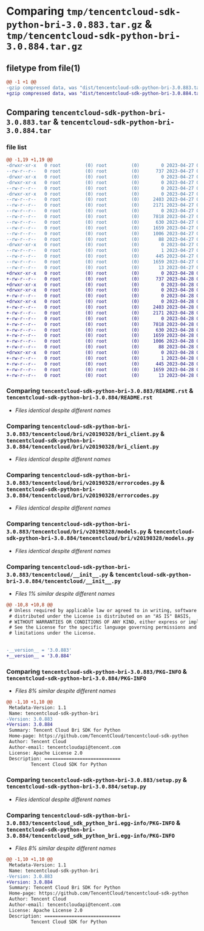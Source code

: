 # Comparing `tmp/tencentcloud-sdk-python-bri-3.0.883.tar.gz` & `tmp/tencentcloud-sdk-python-bri-3.0.884.tar.gz`

## filetype from file(1)

```diff
@@ -1 +1 @@
-gzip compressed data, was "dist/tencentcloud-sdk-python-bri-3.0.883.tar", last modified: Thu Apr 27 00:18:55 2023, max compression
+gzip compressed data, was "dist/tencentcloud-sdk-python-bri-3.0.884.tar", last modified: Fri Apr 28 02:06:24 2023, max compression
```

## Comparing `tencentcloud-sdk-python-bri-3.0.883.tar` & `tencentcloud-sdk-python-bri-3.0.884.tar`

### file list

```diff
@@ -1,19 +1,19 @@
-drwxr-xr-x   0 root         (0) root         (0)        0 2023-04-27 00:18:55.000000 tencentcloud-sdk-python-bri-3.0.883/
--rw-r--r--   0 root         (0) root         (0)      737 2023-04-27 00:18:54.000000 tencentcloud-sdk-python-bri-3.0.883/README.rst
-drwxr-xr-x   0 root         (0) root         (0)        0 2023-04-27 00:18:55.000000 tencentcloud-sdk-python-bri-3.0.883/tencentcloud/
-drwxr-xr-x   0 root         (0) root         (0)        0 2023-04-27 00:18:55.000000 tencentcloud-sdk-python-bri-3.0.883/tencentcloud/bri/
--rw-r--r--   0 root         (0) root         (0)        0 2023-04-27 00:18:54.000000 tencentcloud-sdk-python-bri-3.0.883/tencentcloud/bri/__init__.py
-drwxr-xr-x   0 root         (0) root         (0)        0 2023-04-27 00:18:55.000000 tencentcloud-sdk-python-bri-3.0.883/tencentcloud/bri/v20190328/
--rw-r--r--   0 root         (0) root         (0)     2403 2023-04-27 00:18:54.000000 tencentcloud-sdk-python-bri-3.0.883/tencentcloud/bri/v20190328/bri_client.py
--rw-r--r--   0 root         (0) root         (0)     2171 2023-04-27 00:18:54.000000 tencentcloud-sdk-python-bri-3.0.883/tencentcloud/bri/v20190328/errorcodes.py
--rw-r--r--   0 root         (0) root         (0)        0 2023-04-27 00:18:54.000000 tencentcloud-sdk-python-bri-3.0.883/tencentcloud/bri/v20190328/__init__.py
--rw-r--r--   0 root         (0) root         (0)     7818 2023-04-27 00:18:54.000000 tencentcloud-sdk-python-bri-3.0.883/tencentcloud/bri/v20190328/models.py
--rw-r--r--   0 root         (0) root         (0)      630 2023-04-27 00:18:54.000000 tencentcloud-sdk-python-bri-3.0.883/tencentcloud/__init__.py
--rw-r--r--   0 root         (0) root         (0)     1659 2023-04-27 00:18:55.000000 tencentcloud-sdk-python-bri-3.0.883/PKG-INFO
--rw-r--r--   0 root         (0) root         (0)     1006 2023-04-27 00:18:54.000000 tencentcloud-sdk-python-bri-3.0.883/setup.py
--rw-r--r--   0 root         (0) root         (0)       88 2023-04-27 00:18:55.000000 tencentcloud-sdk-python-bri-3.0.883/setup.cfg
-drwxr-xr-x   0 root         (0) root         (0)        0 2023-04-27 00:18:55.000000 tencentcloud-sdk-python-bri-3.0.883/tencentcloud_sdk_python_bri.egg-info/
--rw-r--r--   0 root         (0) root         (0)        1 2023-04-27 00:18:55.000000 tencentcloud-sdk-python-bri-3.0.883/tencentcloud_sdk_python_bri.egg-info/dependency_links.txt
--rw-r--r--   0 root         (0) root         (0)      445 2023-04-27 00:18:55.000000 tencentcloud-sdk-python-bri-3.0.883/tencentcloud_sdk_python_bri.egg-info/SOURCES.txt
--rw-r--r--   0 root         (0) root         (0)     1659 2023-04-27 00:18:55.000000 tencentcloud-sdk-python-bri-3.0.883/tencentcloud_sdk_python_bri.egg-info/PKG-INFO
--rw-r--r--   0 root         (0) root         (0)       13 2023-04-27 00:18:55.000000 tencentcloud-sdk-python-bri-3.0.883/tencentcloud_sdk_python_bri.egg-info/top_level.txt
+drwxr-xr-x   0 root         (0) root         (0)        0 2023-04-28 02:06:24.000000 tencentcloud-sdk-python-bri-3.0.884/
+-rw-r--r--   0 root         (0) root         (0)      737 2023-04-28 02:06:24.000000 tencentcloud-sdk-python-bri-3.0.884/README.rst
+drwxr-xr-x   0 root         (0) root         (0)        0 2023-04-28 02:06:24.000000 tencentcloud-sdk-python-bri-3.0.884/tencentcloud/
+drwxr-xr-x   0 root         (0) root         (0)        0 2023-04-28 02:06:24.000000 tencentcloud-sdk-python-bri-3.0.884/tencentcloud/bri/
+-rw-r--r--   0 root         (0) root         (0)        0 2023-04-28 02:06:24.000000 tencentcloud-sdk-python-bri-3.0.884/tencentcloud/bri/__init__.py
+drwxr-xr-x   0 root         (0) root         (0)        0 2023-04-28 02:06:24.000000 tencentcloud-sdk-python-bri-3.0.884/tencentcloud/bri/v20190328/
+-rw-r--r--   0 root         (0) root         (0)     2403 2023-04-28 02:06:24.000000 tencentcloud-sdk-python-bri-3.0.884/tencentcloud/bri/v20190328/bri_client.py
+-rw-r--r--   0 root         (0) root         (0)     2171 2023-04-28 02:06:24.000000 tencentcloud-sdk-python-bri-3.0.884/tencentcloud/bri/v20190328/errorcodes.py
+-rw-r--r--   0 root         (0) root         (0)        0 2023-04-28 02:06:24.000000 tencentcloud-sdk-python-bri-3.0.884/tencentcloud/bri/v20190328/__init__.py
+-rw-r--r--   0 root         (0) root         (0)     7818 2023-04-28 02:06:24.000000 tencentcloud-sdk-python-bri-3.0.884/tencentcloud/bri/v20190328/models.py
+-rw-r--r--   0 root         (0) root         (0)      630 2023-04-28 02:06:24.000000 tencentcloud-sdk-python-bri-3.0.884/tencentcloud/__init__.py
+-rw-r--r--   0 root         (0) root         (0)     1659 2023-04-28 02:06:24.000000 tencentcloud-sdk-python-bri-3.0.884/PKG-INFO
+-rw-r--r--   0 root         (0) root         (0)     1006 2023-04-28 02:06:24.000000 tencentcloud-sdk-python-bri-3.0.884/setup.py
+-rw-r--r--   0 root         (0) root         (0)       88 2023-04-28 02:06:24.000000 tencentcloud-sdk-python-bri-3.0.884/setup.cfg
+drwxr-xr-x   0 root         (0) root         (0)        0 2023-04-28 02:06:24.000000 tencentcloud-sdk-python-bri-3.0.884/tencentcloud_sdk_python_bri.egg-info/
+-rw-r--r--   0 root         (0) root         (0)        1 2023-04-28 02:06:24.000000 tencentcloud-sdk-python-bri-3.0.884/tencentcloud_sdk_python_bri.egg-info/dependency_links.txt
+-rw-r--r--   0 root         (0) root         (0)      445 2023-04-28 02:06:24.000000 tencentcloud-sdk-python-bri-3.0.884/tencentcloud_sdk_python_bri.egg-info/SOURCES.txt
+-rw-r--r--   0 root         (0) root         (0)     1659 2023-04-28 02:06:24.000000 tencentcloud-sdk-python-bri-3.0.884/tencentcloud_sdk_python_bri.egg-info/PKG-INFO
+-rw-r--r--   0 root         (0) root         (0)       13 2023-04-28 02:06:24.000000 tencentcloud-sdk-python-bri-3.0.884/tencentcloud_sdk_python_bri.egg-info/top_level.txt
```

### Comparing `tencentcloud-sdk-python-bri-3.0.883/README.rst` & `tencentcloud-sdk-python-bri-3.0.884/README.rst`

 * *Files identical despite different names*

### Comparing `tencentcloud-sdk-python-bri-3.0.883/tencentcloud/bri/v20190328/bri_client.py` & `tencentcloud-sdk-python-bri-3.0.884/tencentcloud/bri/v20190328/bri_client.py`

 * *Files identical despite different names*

### Comparing `tencentcloud-sdk-python-bri-3.0.883/tencentcloud/bri/v20190328/errorcodes.py` & `tencentcloud-sdk-python-bri-3.0.884/tencentcloud/bri/v20190328/errorcodes.py`

 * *Files identical despite different names*

### Comparing `tencentcloud-sdk-python-bri-3.0.883/tencentcloud/bri/v20190328/models.py` & `tencentcloud-sdk-python-bri-3.0.884/tencentcloud/bri/v20190328/models.py`

 * *Files identical despite different names*

### Comparing `tencentcloud-sdk-python-bri-3.0.883/tencentcloud/__init__.py` & `tencentcloud-sdk-python-bri-3.0.884/tencentcloud/__init__.py`

 * *Files 1% similar despite different names*

```diff
@@ -10,8 +10,8 @@
 # Unless required by applicable law or agreed to in writing, software
 # distributed under the License is distributed on an "AS IS" BASIS,
 # WITHOUT WARRANTIES OR CONDITIONS OF ANY KIND, either express or implied.
 # See the License for the specific language governing permissions and
 # limitations under the License.
 
 
-__version__ = '3.0.883'
+__version__ = '3.0.884'
```

### Comparing `tencentcloud-sdk-python-bri-3.0.883/PKG-INFO` & `tencentcloud-sdk-python-bri-3.0.884/PKG-INFO`

 * *Files 8% similar despite different names*

```diff
@@ -1,10 +1,10 @@
 Metadata-Version: 1.1
 Name: tencentcloud-sdk-python-bri
-Version: 3.0.883
+Version: 3.0.884
 Summary: Tencent Cloud Bri SDK for Python
 Home-page: https://github.com/TencentCloud/tencentcloud-sdk-python
 Author: Tencent Cloud
 Author-email: tencentcloudapi@tencent.com
 License: Apache License 2.0
 Description: ============================
         Tencent Cloud SDK for Python
```

### Comparing `tencentcloud-sdk-python-bri-3.0.883/setup.py` & `tencentcloud-sdk-python-bri-3.0.884/setup.py`

 * *Files identical despite different names*

### Comparing `tencentcloud-sdk-python-bri-3.0.883/tencentcloud_sdk_python_bri.egg-info/PKG-INFO` & `tencentcloud-sdk-python-bri-3.0.884/tencentcloud_sdk_python_bri.egg-info/PKG-INFO`

 * *Files 8% similar despite different names*

```diff
@@ -1,10 +1,10 @@
 Metadata-Version: 1.1
 Name: tencentcloud-sdk-python-bri
-Version: 3.0.883
+Version: 3.0.884
 Summary: Tencent Cloud Bri SDK for Python
 Home-page: https://github.com/TencentCloud/tencentcloud-sdk-python
 Author: Tencent Cloud
 Author-email: tencentcloudapi@tencent.com
 License: Apache License 2.0
 Description: ============================
         Tencent Cloud SDK for Python
```

